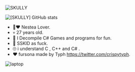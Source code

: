 
![SKULLY](https://user-images.githubusercontent.com/107470957/181739618-257a0bee-15d2-437c-a4c6-4a1694c1bf91.png)

![[SKULLY] GitHub stats](https://github-readme-stats.vercel.app/api?username=Shinolinu&show_icons=true&theme=synthwave)


- 🧋❤️ Nestea Lover.
- 💀 27 years old.
- 📁  I Decompile C# Games and programs for fun.
- 🐀  SSKID as fuck.
- 🙄 i understand C , C++ and C# .
- ❤️ fursona made by Typh https://twitter.com/crispytyph.


![laptop](https://user-images.githubusercontent.com/107470957/181194494-9c815d1e-b15e-4bd0-82ab-21812f5aa6b7.gif)

